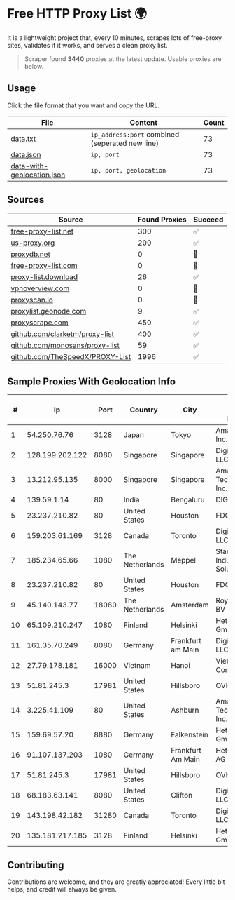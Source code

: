 
# Free HTTP Proxy List 🌍

It is a lightweight project that, every 10 minutes, scrapes lots of free-proxy sites, validates if it works, and serves a clean proxy list.


> Scraper found **3440** proxies at the latest update. Usable proxies are below.

## Usage

Click the file format that you want and copy the URL.


|File|Content|Count|
|----|-------|-----|
|[data.txt](https://raw.githubusercontent.com/themiralay/Proxy-List-World/master/data.txt)|`ip_address:port` combined (seperated new line)|73|
|[data.json](https://raw.githubusercontent.com/themiralay/Proxy-List-World/master/data.json)|`ip, port`|73|
|[data-with-geolocation.json](https://raw.githubusercontent.com/themiralay/Proxy-List-World/master/data-with-geolocation.json)|`ip, port, geolocation`|73|

## Sources

|Source|Found Proxies|Succeed|
|------|-------------|-------|
|[free-proxy-list.net](https://free-proxy-list.net)|300|✅|
|[us-proxy.org](https://www.us-proxy.org)|200|✅|
|[proxydb.net](http://proxydb.net)|0|🚫|
|[free-proxy-list.com](https://free-proxy-list.com/?page=&port=&type%5B%5D=http&type%5B%5D=https&up_time=0&search=Search)|0|🚫|
|[proxy-list.download](https://www.proxy-list.download/HTTP)|26|✅|
|[vpnoverview.com](https://vpnoverview.com/privacy/anonymous-browsing/free-proxy-servers)|0|🚫|
|[proxyscan.io](https://www.proxyscan.io)|0|🚫|
|[proxylist.geonode.com](https://proxylist.geonode.com/api/proxy-list?limit=300&page=1&sort_by=lastChecked&sort_type=desc&protocols=http,https)|9|✅|
|[proxyscrape.com](https://api.proxyscrape.com/v2/?request=displayproxies&protocol=http&timeout=10000&country=all&ssl=all&anonymity=all)|450|✅|
|[github.com/clarketm/proxy-list](https://raw.githubusercontent.com/clarketm/proxy-list/master/proxy-list-raw.txt)|400|✅|
|[github.com/monosans/proxy-list](https://raw.githubusercontent.com/monosans/proxy-list/main/proxies/http.txt)|59|✅|
|[github.com/TheSpeedX/PROXY-List](https://raw.githubusercontent.com/TheSpeedX/PROXY-List/master/http.txt)|1996|✅|


## Sample Proxies With Geolocation Info

|#|Ip|Port|Country|City|Internet Service Provider|
|-|--|----|-------|----|-------------------------|
|1|54.250.76.76|3128|Japan|Tokyo|Amazon.com, Inc.|
|2|128.199.202.122|8080|Singapore|Singapore|DigitalOcean, LLC|
|3|13.212.95.135|8000|Singapore|Singapore|Amazon Technologies Inc.|
|4|139.59.1.14|80|India|Bengaluru|DIGITALOCEAN|
|5|23.237.210.82|80|United States|Houston|FDCservers.net|
|6|159.203.61.169|3128|Canada|Toronto|DigitalOcean, LLC|
|7|185.234.65.66|1080|The Netherlands|Meppel|Stark Industries Solutions LTD|
|8|23.237.210.82|80|United States|Houston|FDCservers.net|
|9|45.140.143.77|18080|The Netherlands|Amsterdam|RoyaleHosting BV|
|10|65.109.210.247|1080|Finland|Helsinki|Hetzner Online GmbH|
|11|161.35.70.249|8080|Germany|Frankfurt am Main|DigitalOcean, LLC|
|12|27.79.178.181|16000|Vietnam|Hanoi|Viettel Corporation|
|13|51.81.245.3|17981|United States|Hillsboro|OVH SAS|
|14|3.225.41.109|80|United States|Ashburn|Amazon Technologies Inc.|
|15|159.69.57.20|8880|Germany|Falkenstein|Hetzner Online GmbH|
|16|91.107.137.203|1080|Germany|Frankfurt Am Main|Hetzner Online AG|
|17|51.81.245.3|17981|United States|Hillsboro|OVH SAS|
|18|68.183.63.141|8080|United States|Clifton|DigitalOcean, LLC|
|19|143.198.42.182|31280|Canada|Toronto|DigitalOcean, LLC|
|20|135.181.217.185|3128|Finland|Helsinki|Hetzner Online GmbH|



## Contributing

Contributions are welcome, and they are greatly appreciated! Every
little bit helps, and credit will always be given.

